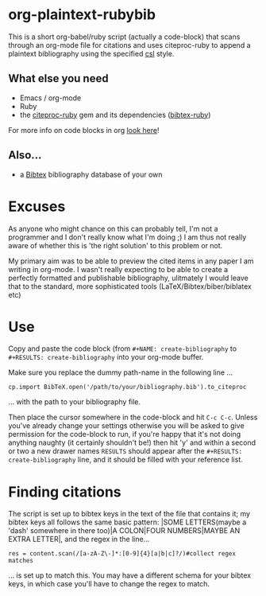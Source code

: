 # org-plaintext-rubybib
This is a short org-babel/ruby script (actually a code-block) that scans through an org-mode file for citations and uses citeproc-ruby to append a plaintext bibliography using the specified [csl](http://editor.citationstyles.org/about/) style. 

## What else you need

* Emacs / org-mode
* Ruby
* the [citeproc-ruby](https://github.com/inukshuk/citeproc-ruby) gem and its dependencies ([bibtex-ruby](https://github.com/inukshuk/bibtex-ruby))

For more info on code blocks in org [look here](http://orgmode.org/org.html#Working-with-source-code)!

## Also...

* a [Bibtex](http://www.bibtex.org) bibliography database of your own

# Excuses

As anyone who might chance on this can probably tell, I'm not a programmer and I don't really know what I'm doing ;) I am thus not really aware of whether this is 'the right solution' to this problem or not. 

My primary aim was to be able to preview the cited items in any paper I am writing in org-mode. I wasn't really expecting to be able to create a perfectly formatted and publishable bibliography, ulitmately I would leave that to the standard, more sophisticated tools (LaTeX/Bibtex/biber/biblatex etc)

# Use

Copy and paste the code block (from `#+NAME: create-bibliography` to `#+RESULTS: create-bibliography` into your org-mode buffer. 

Make sure you replace the dummy path-name in the following line ...

`cp.import BibTeX.open('/path/to/your/bibliography.bib').to_citeproc`

... with the path to your bibliography file.

Then place the cursor somewhere in the code-block and hit `C-c C-c`. Unless you've already change your settings otherwise you will be asked to give permission for the code-block to run, if you're happy that it's not doing anything naughty (it certainly shouldn't be!) then hit 'y' and within a second or two a new drawer names `RESULTS` should appear after the `#+RESULTS: create-bibliography` line, and it should be filled with your reference list.

# Finding citations

The script is set up to bibtex keys in the text of the file that contains it; my bibtex keys all follows the same basic pattern: |SOME LETTERS(maybe a 'dash' somewhere in there too)|A COLON|FOUR NUMBERS|MAYBE AN EXTRA LETTER|, and the regex in the line...

`res = content.scan(/[a-zA-Z\-]*:[0-9]{4}[a|b|c]?/)#collect regex matches`

... is set up to match this. You may have a different schema for your bibtex keys, in which case you'll have to change the regex to match.

